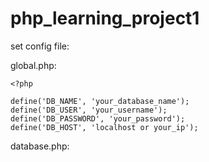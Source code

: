 # php_learning_project1

set config file:

global.php:

    <?php

    define('DB_NAME', 'your_database_name');
    define('DB_USER', 'your_username');
    define('DB_PASSWORD', 'your_password');
    define('DB_HOST', 'localhost or your_ip');

database.php: